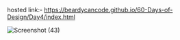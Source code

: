 hosted link:- https://beardycancode.github.io/60-Days-of-Design/Day4/index.html


![Screenshot (43)](https://github.com/Beardycancode/60-Days-of-Design/assets/96344411/300392d9-03f9-428e-b6bd-fb4d0a612288)
